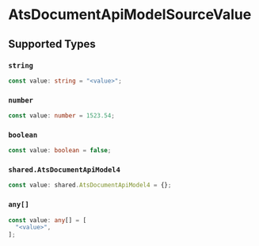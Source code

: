 # AtsDocumentApiModelSourceValue


## Supported Types

### `string`

```typescript
const value: string = "<value>";
```

### `number`

```typescript
const value: number = 1523.54;
```

### `boolean`

```typescript
const value: boolean = false;
```

### `shared.AtsDocumentApiModel4`

```typescript
const value: shared.AtsDocumentApiModel4 = {};
```

### `any[]`

```typescript
const value: any[] = [
  "<value>",
];
```

